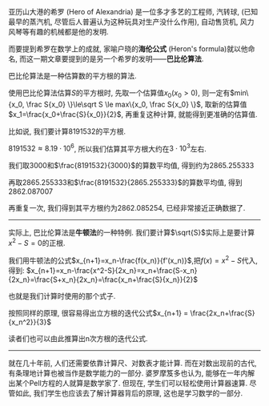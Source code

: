 亚历山大港的希罗 (Hero of Alexandria) 是一位多才多艺的工程师, 汽转球, (已知最早的蒸汽机, 尽管后人普遍认为这种玩具对生产没什么作用), 自动售货机, 风力风琴等有趣的机械都是他的发明.

而要提到希罗在数学上的成就, 家喻户晓的**海伦公式** (Heron's formula)就以他命名, 而这一期文章要提到的是另一个希罗的发明——**巴比伦算法**.

巴比伦算法是一种估算数的平方根的算法.

使用巴比伦算法估算$S$的平方根时, 先取一个估算值$x_0 (x_0>0)$, 则一定有$min\{x_0, \frac S{x_0} \}\le\sqrt S \le max\{x_0, \frac S{x_0} \}$, 取新的估算值$x_1=\frac{x_0+\frac{S}{x_0}}{2}$, 再重复这种计算, 就能得到更准确的估算值.

比如说, 我们要计算8191532的平方根.

$8191532 \approx 8.19\cdot 10^6$, 所以我们估算其平方根大约在$3\cdot 10^3$左右.

我们取$3000$和$\frac{8191532}{3000}$的算数平均值, 得到约为2865.255333

再取$2865.255333$和$\frac{8191532}{2865.255333}$的算数平均值, 得到2862.087007

再重复一次, 我们得到其平方根约为2862.085254, 已经非常接近正确数据了.

---

实际上, 巴比伦算法是**牛顿法**的一种特例. 我们要计算$\sqrt{S}$实际上是要计算$x^2-S=0$的正根.

我们用牛顿法的公式$x_{n+1}=x_n-\frac{f(x_n)}{f'(x_n)}$,把$f(x)=x^2-S$代入, 得到: $x_{n+1}=x_n-\frac{x^2-S}{2x_n}=x_n+\frac{S-x_n}{2x_n}=\frac{S+x_n}{2x_n}=\frac{x_n+\frac{S}{x_n}}{2}$

也就是我们计算时使用的那个式子.

按照同样的原理, 很容易得出立方根的迭代公式$x_{n+1} = \frac{2x_n+\frac{S}{x_n^2}}{3}$

读者们也可以由此推算出n次方根的迭代公式.

---

就在几十年前, 人们还需要依靠计算尺、对数表才能计算. 而在对数出现前的古代, 有条理地计算也被当作是数学能力的一部分. 婆罗摩笈多也认为, 能够在一年内解出某个Pell方程的人就算是数学家了. 但现在, 学生们可以轻松使用计算器速算. 尽管如此, 我们学生也应该去了解计算器背后的原理, 这也是学习数学的一部分.

